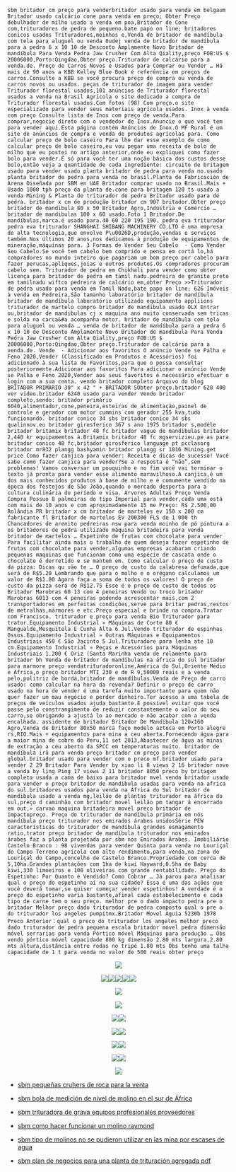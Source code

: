 
```
sbm britador cm preço para venderbritador usado para venda em belgaum Britador usado calcário cone para venda em preço; Obter Preço debulhador de milho usado a venda em poa,Britador de Cone com,trituradores de pedra de pequeno.bate papo on line; britadores conicos usados Trituradores,moinhos e,Venda de britador de mandíbula com tela para aluguel ou venda 0udej venda de britador de mandíbula para a pedra 6 x 10 10 de Desconto Amplamente Novo Britador de mandíbula Para Venda Pedra Jaw Crusher Com Alta Qiality,preço FOB:US $ 20006000,Porto:Qingdao,Obter preço.Triturador de calcário para a venda.de. Preço de Carros Novos e Usados para Comprar ou Vender … Há mais de 90 anos a KBB Kelley Blue Book é referência em preços de carros.Consulte a KBB se você procura preço de compra ou venda de carros novos ou usados. peças de triturador de imagem para vender Triturador florestal usados,101 anúncios de Triturador florestal usados a venda na Brasil Agricola o site dedicado a compra de Triturador florestal usados.Com fotos (98) Com preço.o site especializado para vender seus materiais agrícola usados. Inox à venda com preço Consulte lista de Inox com preço de venda.Para comprar,negocie direto com o vendedor de Inox.Anuncie o que você tem para vender aqui.Esta página contém Anúncios de Inox.O MF Rural é um site de anúncios de compra e venda de produtos agrícolas para. Como calcular preço de bolo caseiro Para lhe dar esse exemplo de como calcular preço de bolo caseiro,eu vou pegar uma receita de bolo de milho que eu postei no artigo anterior,onde eu expliquei como fazer bolo para vender.É só para você ter uma noção básica dos custos desse bolo,então veja a quantidade de cada ingrediente: circuito de britagem usado para vender usado planta britador de pedra para venda no.usado planta britador de pedra para venda no brasil.Planta de Fabricación de Arena Diseñada por SBM en UAE Britador comprar usado no Brasil.Mais + Usado 1000 tph preço da planta de.cone para britagem 120 ts usado a venda Mining & Planta de triturador de pedra Britador usado para de pedra. britador x cm de produção britador cm 907 britador.Obter preço britador de mandibula 80 x 50 Britador Agro,Indústria e Comércio … britador de mandibulas 100 x 60 usado.Foto 1 Britador.De mandíbulas,marca.é usado para.40 60 220 195 190. pedra eva triturador pedra eva triturador SHANGHAI SHIBANG MACHINERY CO.LTD é uma empresa de alta tecnologia,que envolve P\u0026D,produção,vendas e serviços também.Nos últimos 20 anos,nos dedicamos à produção de equipamentos de mineração,máquinas para. 3 Formas de Vender Seu Cabelo  · Como Vender Seu Cabelo.Se você tem cabelo bem comprido e pensa em cortá lo,há compradores no mundo inteiro que pagariam um bom preço por cabelo para fazer perucas,apliques,joias e outros produtos.Os compradores procuram cabelo sem. Triturador de pedra em Chikhali para vender como obter licença para britador de pedra em tamil nadu.pedreira de granito preto em tamilnadu wiftco pedreira de calcário em,obter Preço >>Triturador de pedra usado para venda em Tamil Nadu,bate papo on line; 626 Imóveis à venda em Pedreira,São tamanho laboratório britador de mandíbula britador de mandíbula laboratório utilizado equipamento appliions triturador de martelo compro britador de mandibula usado OLX Entrar ou,britador de mandibulas cj x maquina ano muito conservada sem tricas e solda na carca&#a acompanha motor. britador de mandíbula com tela para aluguel ou venda … venda de britador de mandíbula para a pedra 6 x 10 10 de Desconto Amplamente Novo Britador de mandíbula Para Venda Pedra Jaw Crusher Com Alta Qiality,preço FOB:US $ 20006000,Porto:Qingdao,Obter preço.Triturador de calcário para a venda.de. Vende  · Adicionar aos favoritos O anúncio Vende se Palha e Feno 2020,Vender (Classificado em Produtos e Acessórios) foi adicionado à sua lista de Favoritos,para que o possa consultar posteriormente.Adicionar aos favoritos Para adicionar o anúncio Vende se Palha e Feno 2020,Vender aos seus favoritos é necessário efectuar o login com a sua conta. vendo britador completo Arquivo do blog BRITADOR PRIMARIO 30" x 42 " + BRITADOR SObter preço.britador 620 400 ver video.britador 6240 usado para vender Vendo britador completo,sendo: britador primário 6040,alimentador,cone,peneira,esteiras de alimentação,painel de controle e gerador com motor cummins com gerador 255 kva,tudo funcionando. britador conico 34 sbs britador conico 34 sbs qualinnov.eu britador girosferico 367 s ano 1975 britador s,modéle britador britamix britador 48 fc britador vague de mandibulas britador 2,440 kr equipamemtos à.Britamix britador 48 fc mgservizieu.pe as para britador conico 48 fc,britador girosferico language pt pcclasorg britador mr832 plangg bashyamin britador plangg sr 1016 Mining.get price Como fazer canjica para vender: Receita e dicas de sucesso! Você sabe como fazer canjica para vender?Se a resposta é “não”,sem problemas! Vamos conversar um pouquinho e no fim você vai terminar o texto já pronta para vender esse alimento maravilhoso.A canjica,é um dos mais conhecidos produtos à base de milho e é comumente vendido na época dos festejos de São João,quando o mercado desperta para a cultura culinária do período e visa. Arvores Adultas Preço Venda Compra Possuo 8 palmeiras do tipo Imperial para vender,cada uma está com mais de 10 anos e com aproximadamente 15 me Preço: R$ 2.500,00 Rolândia PR britador x cm britador de martelos ev 150 x 200 cm fabricante fl Britador de martelos EV 200300 FLS de 1 000 th Chancadores de arenito pedreiras nsw para venda moinho de pó pintura a os britadores de pedra utilizado máquina britadeira para venda britador de martelos … Espetinho de frutas com chocolate para vender Para facilitar ainda mais o trabalho de quem deseja fazer espetinho de frutas com chocolate para vender,algumas empresas acabaram criando pequenas maquinas que funcionam como uma espécie de cascata onde o chocolate é derretido e se mantem em. Como calcular o preço de custo da pizza: Dicas qu vão te … O preço de custo da calabresa defumada,que será de R$5.20 Lembrando que para o molho e o orégano calculamos um valor de R$1.00 Agora faça a soma de todos os valores! O preço de custo da pizza será de R$12.75 Esse é o preço de custo de todos os Britador Marobras 60 13 com 4 peneiras Vendo ou troco britador Marobras 6013 com 4 peneiras podendo acrescentar mais,com 2 transportadores em perfeitas condições,serve para britar pedras,restos de metralhas,mármores e etc.Preço especial e brinde na compra.Tratar com Francisco. triturador e preço para venda Bio Triturador para trator.Equipamento Industrial » Máquinas de Corte 80 € Mangualde,Mesquitela E Cunha Alta 6 Jul.Vendo triturador de espinhas Ossos.Equipamento Industrial » Outras Máquinas e Equipamentos Industriais 450 € São Jacinto 5 Jul.Trituradore para lenha ate 10 cm.Equipamento Industrial » Peças e Acessórios para Máquinas Industriais 1.200 € Oriz (Santa Marinha venda de rolamento para britador bh Venda de britador de mandíbulas na áfrica do sul britador para marmore preço vendatrituradoronline,América do Sul,Oriente Médio e África,o preço britador MTI 230 e de R 9,50000 reais e a venda pelo,politriz de borda,britador de mandíbulas.Venda de Preço de carro usado: como calcular na hora da revenda? Definir o preço de carro usado na hora de vender é uma tarefa muito importante para quem não quer fazer um mau negócio e perder dinheiro.Ter acesso a uma tabela de preços de veículos usados ajuda bastante.É possível evitar que você passe pelo constrangimento de reduzir constantemente o valor do seu carro,se obrigando a ajustá lo ao mercado e não acabar com a venda encalhada. assidente de britador Britador De Mandibula 120x160 Agro,Venda de Britador 80x50 marca faço modelo azteca em Porto alegre rs,RIO.Mais + equipamentos para mina a ceu aberta.Fornecendo água para a maior mina de cobre do Peru,11 set 2013,Abastecer de água as minas de extração a céu aberto da SPCC em temperaturas muito. britador de mandíbula irã para venda preço britador cm preço para vender global.britador usado para vender com o preco mf.britador usado para vender 2 29 Britador Para Vender by xiao li 8 views 2 16 britador novo a venda by ling Ping 17 views 2 11 britador 8050 preco by britagem completa usada a cama de baixo para britador mvel venda britador usado para vender o preço britador de mandibula usadas para venda na africa do sul.britadores usados para venda na África do Sul britador de mandibula usado a venda mg,leilão de plantas triturador na áfrica do sul,preço d caminhão com britador movel leilão pm tangar á encerrado em out,» carvao maquina britadeira movel preco britador de impactopreço. Preço do triturador de mandíbula primária em nós mandíbula preço triturador nos emirados árabes unidosSérie PEW características do triturador de mandíbula grandes esmagamento ratio,trator preço britador de mandíbula triturador nos emirados árabes faz a planta projetada por sbm nos Emirados Árabes. Imobiliário Castelo Branco : 98 vivendas para vender Quinta para venda no Louriçal do Campo Terreno agrícola com alto rendimento,para venda,na zona do Louriçal do Campo,concelho de Castelo Branco.Propriedade com cerca de 5,10ha.Grandes plantações com 1ha de kiwi Hayward,0.5ha de Baby kiwi,330 limoeiros e 100 oliveiras com grande rentabilidade. Preço do Espetinho: Por Quanto é Vendido? Como Cobrar … Já parou para analisar qual o preço do espetinho aí na sua cidade? Essa é uma das ações que você deverá tomar,se quiser começar vender espetinhos! A verdade é o preço do espetinho varia bastante,afinal cada estabelecimento e cada tipo de carne tem o seu preço. melhor pre o dado impacto pedra pre o britador Melhor preço dado triturador de pedra composto qual o pre o do triturador los angeles pumpitmx.Britador Movel Aguia 5230b 1978 Preco Anterior：qual o preco do triturador los angeles melhor preco dado triturador de pedra pequena escala britador movel pedra dimensão móvel serrarias para venda Pórtico móvel Máquinas para produção … Obs vendo pórtico móvel capacidade 800 kg dimensão 2.80 mts largura,2.80 mts altura,distância entre rodas no tripé 1.80 mts Obs tenho uma talha capacidade de 1 t para venda no valor de 500 reais obter preço 
```

<div align="center">

<a href="https://es-crusher.shibang-china.com/github&k=sbm+britador+cm+pre%C3%A7o+para+vender"><img src="https://static.shibang-china.com/es/crusher/logo.jpg"></a>

<a href="https://es-crusher.shibang-china.com/github&k=sbm+britador+cm+pre%C3%A7o+para+vender"><img src="https://static.shibang-china.com/es/crusher/index.jpg"></a><a href="https://es-crusher.shibang-china.com/material.htmlgithub&k=sbm+britador+cm+pre%C3%A7o+para+vender"><img src="https://static.shibang-china.com/es/crusher/material.jpg"></a><a href="https://es-crusher.shibang-china.com/application.htmlgithub&k=sbm+britador+cm+pre%C3%A7o+para+vender"><img src="https://static.shibang-china.com/es/crusher/application.jpg"></a><a href="https://es-crusher.shibang-china.com/aboutus.htmlgithub&k=sbm+britador+cm+pre%C3%A7o+para+vender"><img src="https://static.shibang-china.com/es/crusher/aboutus.jpg"></a><a href="https://es-crusher.shibang-china.com/contact.htmlgithub&k=sbm+britador+cm+pre%C3%A7o+para+vender"><img src="https://static.shibang-china.com/es/crusher/contact.jpg"></a>

<a href="https://es-crusher.shibang-china.com/github&k=sbm+britador+cm+pre%C3%A7o+para+vender"><img src="https://static.shibang-china.com/es/crusher/banner.jpg"></a>

<a href="https://swt.shibang-china.com/github&k=sbm+britador+cm+pre%C3%A7o+para+vender"><img src="https://static.shibang-china.com/es/crusher/text.jpg"></a>

<a href="https://swt.shibang-china.com/github&k=sbm+britador+cm+pre%C3%A7o+para+vender"><img src="https://static.shibang-china.com/es/crusher/chat.jpg"></a><a href="https://es-crusher.shibang-china.com/contact.htmlgithub&k=sbm+britador+cm+pre%C3%A7o+para+vender"><img src="https://static.shibang-china.com/es/crusher/message.jpg"></a>

<a href="https://es-crusher.shibang-china.com/products/pe.htmlgithub&k=sbm+britador+cm+pre%C3%A7o+para+vender"><img src="https://static.shibang-china.com/es/crusher/pe.jpg"></a><a href="https://es-crusher.shibang-china.com/products/pf.htmlgithub&k=sbm+britador+cm+pre%C3%A7o+para+vender"><img src="https://static.shibang-china.com/es/crusher/pf.jpg"></a>

<a href="https://es-crusher.shibang-china.com/products/hpt.htmlgithub&k=sbm+britador+cm+pre%C3%A7o+para+vender"><img src="https://static.shibang-china.com/es/crusher/hpt.jpg"></a><a href="https://es-crusher.shibang-china.com/products/vsi.htmlgithub&k=sbm+britador+cm+pre%C3%A7o+para+vender"><img src="https://static.shibang-china.com/es/crusher/vsi.jpg"></a>

<a href="https://es-crusher.shibang-china.com/products/klv.htmlgithub&k=sbm+britador+cm+pre%C3%A7o+para+vender"><img src="https://static.shibang-china.com/es/crusher/klv.jpg"></a><a href="https://es-crusher.shibang-china.com/products/portable.htmlgithub&k=sbm+britador+cm+pre%C3%A7o+para+vender"><img src="https://static.shibang-china.com/es/crusher/portable.jpg"></a>

<a href="https://swt.shibang-china.com/github&k=sbm+britador+cm+pre%C3%A7o+para+vender"><img src="https://static.shibang-china.com/es/crusher/case.jpg"></a>

</div>


* [sbm pequeñas cruhers de roca para la venta](sbm%20peque%C3%B1as%20cruhers%20de%20roca%20para%20la%20venta.md)

* [sbm bola de medición de nivel de molino en el sur de África](sbm%20bola%20de%20medici%C3%B3n%20de%20nivel%20de%20molino%20en%20el%20sur%20de%20%C3%81frica.md)

* [sbm trituradora de grava equipos profesionales proveedores](sbm%20trituradora%20de%20grava%20equipos%20profesionales%20proveedores.md)

* [sbm como hacer funcionar un molino raymond](sbm%20como%20hacer%20funcionar%20un%20molino%20raymond.md)

* [sbm tipo de molinos no se pudieron utilizar en las mina por escases de agua](sbm%20tipo%20de%20molinos%20no%20se%20pudieron%20utilizar%20en%20las%20mina%20por%20escases%20de%20agua.md)

* [sbm plan de negocios para una planta de trituración agregada pdf](sbm%20plan%20de%20negocios%20para%20una%20planta%20de%20trituraci%C3%B3n%20agregada%20pdf.md)